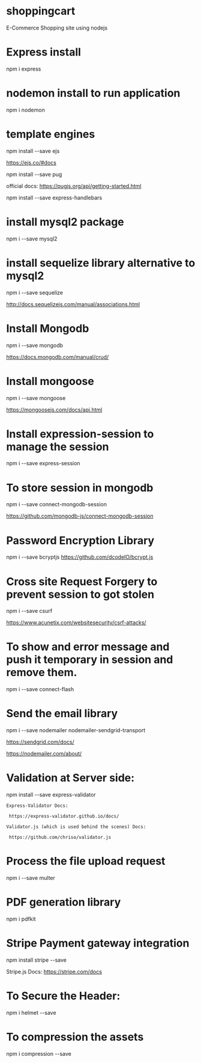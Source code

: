 # shoppingcart
E-Commerce Shopping site using nodejs

# Express install

npm i express

# nodemon install to run application

npm i nodemon 

# template engines 

npm install --save ejs 

https://ejs.co/#docs

npm install --save pug 

official docs: https://pugjs.org/api/getting-started.html

npm install --save express-handlebars

# install mysql2 package

npm i --save mysql2

# install sequelize  library alternative to mysql2

npm i --save sequelize

http://docs.sequelizejs.com/manual/associations.html



# Install Mongodb

npm i --save mongodb

https://docs.mongodb.com/manual/crud/


# Install  mongoose

npm i --save mongoose

https://mongoosejs.com/docs/api.html


# Install expression-session to manage  the session

npm i --save express-session

# To store session in mongodb

npm i --save connect-mongodb-session

https://github.com/mongodb-js/connect-mongodb-session

# Password Encryption  Library

npm i --save bcryptjs
https://github.com/dcodeIO/bcrypt.js

# Cross site Request Forgery to prevent session to got stolen

npm i --save csurf

https://www.acunetix.com/websitesecurity/csrf-attacks/

# To show and error message and push it temporary in session and remove them.

npm i --save connect-flash

# Send the email library

npm i --save nodemailer nodemailer-sendgrid-transport

https://sendgrid.com/docs/

https://nodemailer.com/about/

# Validation at Server side:

npm install --save express-validator

    Express-Validator Docs:
    
     https://express-validator.github.io/docs/

    Validator.js (which is used behind the scenes) Docs:
    
     https://github.com/chriso/validator.js

# Process the file upload request

npm i --save multer

# PDF generation library

npm i pdfkit

# Stripe Payment gateway integration

npm install stripe --save

Stripe.js Docs: https://stripe.com/docs

# To Secure the Header:
npm i helmet --save

# To compression the assets
npm i compression --save
